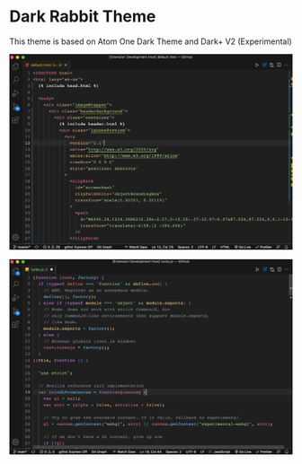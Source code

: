 # Dark Rabbit Theme

This theme is based on Atom One Dark Theme and Dark+ V2 (Experimental)

![Design](https://github.com/vladpantyukhin/theme-dark-rabbit/blob/main/scrin.png)

![Design](https://github.com/vladpantyukhin/theme-dark-rabbit/blob/main/scrin2.png)
